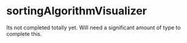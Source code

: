# sortingAlgorithmVisualizer

Its not completed totally yet. Will need a significant amount of type to complete this.
